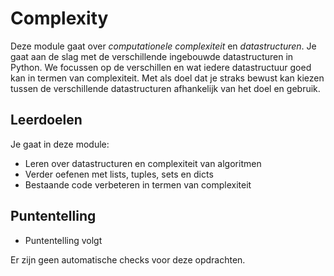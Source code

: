 # Complexity

Deze module gaat over *computationele complexiteit* en *datastructuren*. Je gaat aan de slag met de verschillende ingebouwde datastructuren in Python. We focussen op de verschillen en wat iedere datastructuur goed kan in termen van complexiteit. Met als doel dat je straks bewust kan kiezen tussen de verschillende datastructuren afhankelijk van het doel en gebruik.

## Leerdoelen

Je gaat in deze module:

- Leren over datastructuren en complexiteit van algoritmen
- Verder oefenen met lists, tuples, sets en dicts
- Bestaande code verbeteren in termen van complexiteit

## Puntentelling

- Puntentelling volgt

Er zijn geen automatische checks voor deze opdrachten.
